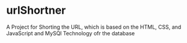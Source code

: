 # urlShortner
A Project for Shorting the URL, which is based on the HTML, CSS, and JavaScript and MySQl Technology ofr the database
